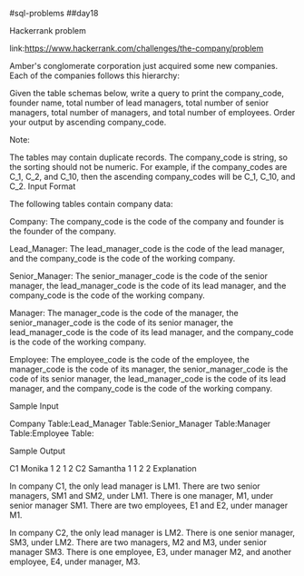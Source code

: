 #sql-problems
##day18

Hackerrank problem

link:https://www.hackerrank.com/challenges/the-company/problem

Amber's conglomerate corporation just acquired some new companies. Each of the companies follows this hierarchy:

Given the table schemas below, write a query to print the company_code, founder name, total number of lead managers, total number of senior managers, total number of managers, and total number of employees. Order your output by ascending company_code.

Note:

The tables may contain duplicate records.
The company_code is string, so the sorting should not be numeric. For example, if the company_codes are C_1, C_2, and C_10, then the ascending company_codes will be C_1, C_10, and C_2.
Input Format

The following tables contain company data:

Company: The company_code is the code of the company and founder is the founder of the company.

Lead_Manager: The lead_manager_code is the code of the lead manager, and the company_code is the code of the working company.

Senior_Manager: The senior_manager_code is the code of the senior manager, the lead_manager_code is the code of its lead manager, and the company_code is the code of the working company.

Manager: The manager_code is the code of the manager, the senior_manager_code is the code of its senior manager, the lead_manager_code is the code of its lead manager, and the company_code is the code of the working company.

Employee: The employee_code is the code of the employee, the manager_code is the code of its manager, the senior_manager_code is the code of its senior manager, the lead_manager_code is the code of its lead manager, and the company_code is the code of the working company.

Sample Input

Company Table:Lead_Manager Table:Senior_Manager Table:Manager Table:Employee Table:

Sample Output

C1 Monika 1 2 1 2
C2 Samantha 1 1 2 2
Explanation

In company C1, the only lead manager is LM1. There are two senior managers, SM1 and SM2, under LM1. There is one manager, M1, under senior manager SM1. There are two employees, E1 and E2, under manager M1.

In company C2, the only lead manager is LM2. There is one senior manager, SM3, under LM2. There are two managers, M2 and M3, under senior manager SM3. There is one employee, E3, under manager M2, and another employee, E4, under manager, M3.
